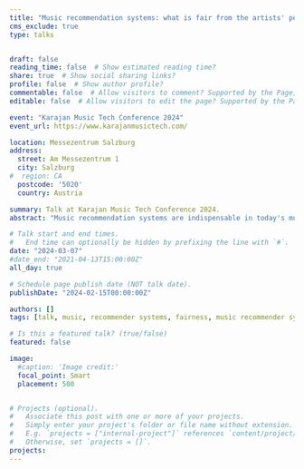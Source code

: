 ```yaml
---
title: "Music recommendation systems: what is fair from the artists' perspectives?"
cms_exclude: true
type: talks


draft: false
reading_time: false  # Show estimated reading time?
share: true  # Show social sharing links?
profile: false  # Show author profile?
commentable: false  # Allow visitors to comment? Supported by the Page, Post, and Docs content types.
editable: false  # Allow visitors to edit the page? Supported by the Page, Post, and Docs content types.

event: "Karajan Music Tech Conference 2024"
event_url: https://www.karajanmusictech.com/

location: Messezentrum Salzburg
address:
  street: Am Messezentrum 1
  city: Salzburg
#  region: CA
  postcode: '5020'
  country: Austria

summary: Talk at Karajan Music Tech Conference 2024.
abstract: "Music recommendation systems are indispensable in today's music industry. They provide valuable support in navigating through the vast catalogs of music tracks. These systems suggest similar artists or recommend the next track for us to listen to. But how fair are these systems from the perspective of artists?"

# Talk start and end times.
#   End time can optionally be hidden by prefixing the line with `#`.
date: "2024-03-07"
#date_end: "2021-04-13T15:00:00Z"
all_day: true

# Schedule page publish date (NOT talk date).
publishDate: "2024-02-15T00:00:00Z"

authors: []
tags: [talk, music, recommender systems, fairness, music recommender systems, communication to the public]

# Is this a featured talk? (true/false)
featured: false

image:
  #caption: 'Image credit:'
  focal_point: Smart
  placement: 500


# Projects (optional).
#   Associate this post with one or more of your projects.
#   Simply enter your project's folder or file name without extension.
#   E.g. `projects = ["internal-project"]` references `content/project/deep-learning/index.md`.
#   Otherwise, set `projects = []`.
projects:
---
```


